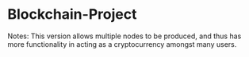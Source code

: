 # Blockchain-Project
Notes:
This version allows multiple nodes to be produced, and thus has more functionality in acting as a cryptocurrency amongst many users.
